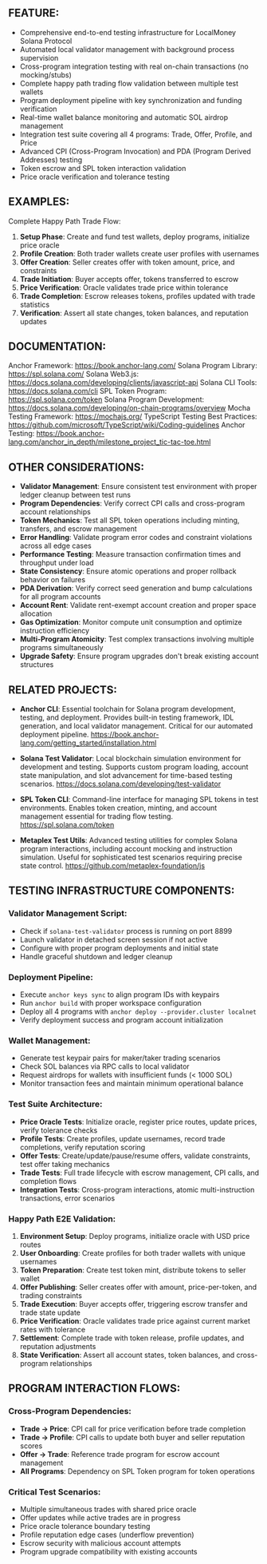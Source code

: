 ## FEATURE:

- Comprehensive end-to-end testing infrastructure for LocalMoney Solana Protocol
- Automated local validator management with background process supervision  
- Cross-program integration testing with real on-chain transactions (no mocking/stubs)
- Complete happy path trading flow validation between multiple test wallets
- Program deployment pipeline with key synchronization and funding verification
- Real-time wallet balance monitoring and automatic SOL airdrop management
- Integration test suite covering all 4 programs: Trade, Offer, Profile, and Price
- Advanced CPI (Cross-Program Invocation) and PDA (Program Derived Addresses) testing
- Token escrow and SPL token interaction validation
- Price oracle verification and tolerance testing

## EXAMPLES:

Complete Happy Path Trade Flow:
1. **Setup Phase**: Create and fund test wallets, deploy programs, initialize price oracle
2. **Profile Creation**: Both trader wallets create user profiles with usernames
3. **Offer Creation**: Seller creates offer with token amount, price, and constraints  
4. **Trade Initiation**: Buyer accepts offer, tokens transferred to escrow
5. **Price Verification**: Oracle validates trade price within tolerance
6. **Trade Completion**: Escrow releases tokens, profiles updated with trade statistics
7. **Verification**: Assert all state changes, token balances, and reputation updates

## DOCUMENTATION:

Anchor Framework: https://book.anchor-lang.com/
Solana Program Library: https://spl.solana.com/
Solana Web3.js: https://docs.solana.com/developing/clients/javascript-api
Solana CLI Tools: https://docs.solana.com/cli
SPL Token Program: https://spl.solana.com/token
Solana Program Development: https://docs.solana.com/developing/on-chain-programs/overview
Mocha Testing Framework: https://mochajs.org/
TypeScript Testing Best Practices: https://github.com/microsoft/TypeScript/wiki/Coding-guidelines
Anchor Testing: https://book.anchor-lang.com/anchor_in_depth/milestone_project_tic-tac-toe.html

## OTHER CONSIDERATIONS:

- **Validator Management**: Ensure consistent test environment with proper ledger cleanup between test runs
- **Program Dependencies**: Verify correct CPI calls and cross-program account relationships
- **Token Mechanics**: Test all SPL token operations including minting, transfers, and escrow management
- **Error Handling**: Validate program error codes and constraint violations across all edge cases
- **Performance Testing**: Measure transaction confirmation times and throughput under load
- **State Consistency**: Ensure atomic operations and proper rollback behavior on failures
- **PDA Derivation**: Verify correct seed generation and bump calculations for all program accounts
- **Account Rent**: Validate rent-exempt account creation and proper space allocation
- **Gas Optimization**: Monitor compute unit consumption and optimize instruction efficiency
- **Multi-Program Atomicity**: Test complex transactions involving multiple programs simultaneously
- **Upgrade Safety**: Ensure program upgrades don't break existing account structures

## RELATED PROJECTS:

- **Anchor CLI**: Essential toolchain for Solana program development, testing, and deployment. Provides built-in testing framework, IDL generation, and local validator management. Critical for our automated deployment pipeline. https://book.anchor-lang.com/getting_started/installation.html

- **Solana Test Validator**: Local blockchain simulation environment for development and testing. Supports custom program loading, account state manipulation, and slot advancement for time-based testing scenarios. https://docs.solana.com/developing/test-validator

- **SPL Token CLI**: Command-line interface for managing SPL tokens in test environments. Enables token creation, minting, and account management essential for trading flow testing. https://spl.solana.com/token

- **Metaplex Test Utils**: Advanced testing utilities for complex Solana program interactions, including account mocking and instruction simulation. Useful for sophisticated test scenarios requiring precise state control. https://github.com/metaplex-foundation/js

## TESTING INFRASTRUCTURE COMPONENTS:

### Validator Management Script:
- Check if `solana-test-validator` process is running on port 8899
- Launch validator in detached screen session if not active
- Configure with proper program deployments and initial state
- Handle graceful shutdown and ledger cleanup

### Deployment Pipeline:
- Execute `anchor keys sync` to align program IDs with keypairs
- Run `anchor build` with proper workspace configuration
- Deploy all 4 programs with `anchor deploy --provider.cluster localnet`
- Verify deployment success and program account initialization

### Wallet Management:
- Generate test keypair pairs for maker/taker trading scenarios
- Check SOL balances via RPC calls to local validator
- Request airdrops for wallets with insufficient funds (< 1000 SOL)
- Monitor transaction fees and maintain minimum operational balance

### Test Suite Architecture:
- **Price Oracle Tests**: Initialize oracle, register price routes, update prices, verify tolerance checks
- **Profile Tests**: Create profiles, update usernames, record trade completions, verify reputation scoring
- **Offer Tests**: Create/update/pause/resume offers, validate constraints, test offer taking mechanics
- **Trade Tests**: Full trade lifecycle with escrow management, CPI calls, and completion flows
- **Integration Tests**: Cross-program interactions, atomic multi-instruction transactions, error scenarios

### Happy Path E2E Validation:
1. **Environment Setup**: Deploy programs, initialize oracle with USD price routes
2. **User Onboarding**: Create profiles for both trader wallets with unique usernames
3. **Token Preparation**: Create test token mint, distribute tokens to seller wallet
4. **Offer Publishing**: Seller creates offer with amount, price-per-token, and trading constraints
5. **Trade Execution**: Buyer accepts offer, triggering escrow transfer and trade state update
6. **Price Verification**: Oracle validates trade price against current market rates with tolerance
7. **Settlement**: Complete trade with token release, profile updates, and reputation adjustments
8. **State Verification**: Assert all account states, token balances, and cross-program relationships

## PROGRAM INTERACTION FLOWS:

### Cross-Program Dependencies:
- **Trade → Price**: CPI call for price verification before trade completion
- **Trade → Profile**: CPI calls to update both buyer and seller reputation scores
- **Offer → Trade**: Reference trade program for escrow account management
- **All Programs**: Dependency on SPL Token program for token operations

### Critical Test Scenarios:
- Multiple simultaneous trades with shared price oracle
- Offer updates while active trades are in progress  
- Price oracle tolerance boundary testing
- Profile reputation edge cases (underflow prevention)
- Escrow security with malicious account attempts
- Program upgrade compatibility with existing accounts
